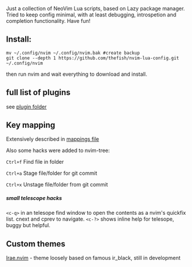 Just a collection of NeoVim Lua scripts, based on Lazy package manager.
Tried to keep config minimal, with at least debugging, introspetion and completion functionality.
Have fun!

Install:
---
```
mv ~/.config/nvim ~/.config/nvim.bak #create backup
git clone --depth 1 https://github.com/thefish/nvim-lua-config.git ~/.config/nvim

```
then run nvim and wait everything to download and install.

full list of plugins
---
see [plugin folder](lua/thefish/plugins)

Key mapping
---
Extensively described in [mappings file](lua/thefish/core/mappings.lua)

Also some hacks were added to nvim-tree:

```Ctrl+f``` Find file in folder

```Ctrl+a``` Stage file/folder for git commit

```Ctrl+x``` Unstage file/folder from git commit


##### small telescope hacks

```<c-q>``` in an telesope find window to open the contents as a nvim's quickfix list. cnext and cprev to navigate. 
```<c-?>``` shows inline help for telesope, buggy but helpful.

Custom themes
---

[Irae.nvim](https://github,com/thefish/irae) - theme loosely based on famous ir_black, still in development
